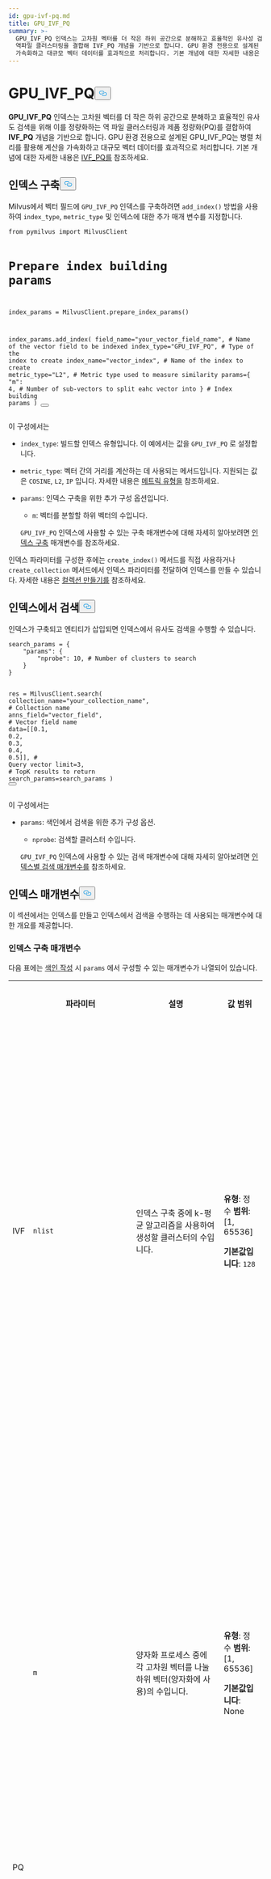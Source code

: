 ```yaml
---
id: gpu-ivf-pq.md
title: GPU_IVF_PQ
summary: >-
  GPU_IVF_PQ 인덱스는 고차원 벡터를 더 작은 하위 공간으로 분해하고 효율적인 유사성 검색을 위해 이를 정량화하는 제품 정량화(PQ)와
  역파일 클러스터링을 결합해 IVF_PQ 개념을 기반으로 합니다. GPU 환경 전용으로 설계된 GPU_IVF_PQ는 병렬 처리를 활용해 계산을
  가속화하고 대규모 벡터 데이터를 효과적으로 처리합니다. 기본 개념에 대한 자세한 내용은 IVF_PQ를 참조하세요.
---
```

<h1 id="GPUIVFPQ" class="common-anchor-header">GPU_IVF_PQ<button data-href="#GPUIVFPQ" class="anchor-icon" translate="no">
      <svg translate="no"
        aria-hidden="true"
        focusable="false"
        height="20"
        version="1.1"
        viewBox="0 0 16 16"
        width="16"
      >
        <path
          fill="#0092E4"
          fill-rule="evenodd"
          d="M4 9h1v1H4c-1.5 0-3-1.69-3-3.5S2.55 3 4 3h4c1.45 0 3 1.69 3 3.5 0 1.41-.91 2.72-2 3.25V8.59c.58-.45 1-1.27 1-2.09C10 5.22 8.98 4 8 4H4c-.98 0-2 1.22-2 2.5S3 9 4 9zm9-3h-1v1h1c1 0 2 1.22 2 2.5S13.98 12 13 12H9c-.98 0-2-1.22-2-2.5 0-.83.42-1.64 1-2.09V6.25c-1.09.53-2 1.84-2 3.25C6 11.31 7.55 13 9 13h4c1.45 0 3-1.69 3-3.5S14.5 6 13 6z"
        ></path>
      </svg>
    </button></h1><p><strong>GPU_IVF_PQ</strong> 인덱스는 고차원 벡터를 더 작은 하위 공간으로 분해하고 효율적인 유사도 검색을 위해 이를 정량화하는 역 파일 클러스터링과 제품 정량화(PQ)를 결합하여 <strong>IVF_PQ</strong> 개념을 기반으로 합니다. GPU 환경 전용으로 설계된 GPU_IVF_PQ는 병렬 처리를 활용해 계산을 가속화하고 대규모 벡터 데이터를 효과적으로 처리합니다. 기본 개념에 대한 자세한 내용은 <a href="/docs/ko/ivf-pq.md">IVF_PQ를</a> 참조하세요.</p>
<h2 id="Build-index" class="common-anchor-header">인덱스 구축<button data-href="#Build-index" class="anchor-icon" translate="no">
      <svg translate="no"
        aria-hidden="true"
        focusable="false"
        height="20"
        version="1.1"
        viewBox="0 0 16 16"
        width="16"
      >
        <path
          fill="#0092E4"
          fill-rule="evenodd"
          d="M4 9h1v1H4c-1.5 0-3-1.69-3-3.5S2.55 3 4 3h4c1.45 0 3 1.69 3 3.5 0 1.41-.91 2.72-2 3.25V8.59c.58-.45 1-1.27 1-2.09C10 5.22 8.98 4 8 4H4c-.98 0-2 1.22-2 2.5S3 9 4 9zm9-3h-1v1h1c1 0 2 1.22 2 2.5S13.98 12 13 12H9c-.98 0-2-1.22-2-2.5 0-.83.42-1.64 1-2.09V6.25c-1.09.53-2 1.84-2 3.25C6 11.31 7.55 13 9 13h4c1.45 0 3-1.69 3-3.5S14.5 6 13 6z"
        ></path>
      </svg>
    </button></h2><p>Milvus에서 벡터 필드에 <code translate="no">GPU_IVF_PQ</code> 인덱스를 구축하려면 <code translate="no">add_index()</code> 방법을 사용하여 <code translate="no">index_type</code>, <code translate="no">metric_type</code> 및 인덱스에 대한 추가 매개 변수를 지정합니다.</p>
<pre><code translate="no" class="language-plaintext">from pymilvus import MilvusClient

# Prepare index building params
index_params = MilvusClient.prepare_index_params()

index_params.add_index(
    field_name=&quot;your_vector_field_name&quot;, # Name of the vector field to be indexed
    index_type=&quot;GPU_IVF_PQ&quot;, # Type of the index to create
    index_name=&quot;vector_index&quot;, # Name of the index to create
    metric_type=&quot;L2&quot;, # Metric type used to measure similarity
    params={
        &quot;m&quot;: 4, # Number of sub-vectors to split eahc vector into
    } # Index building params
)
<button class="copy-code-btn"></button></code></pre>
<p>이 구성에서는</p>
<ul>
<li><p><code translate="no">index_type</code>: 빌드할 인덱스 유형입니다. 이 예에서는 값을 <code translate="no">GPU_IVF_PQ</code> 로 설정합니다.</p></li>
<li><p><code translate="no">metric_type</code>: 벡터 간의 거리를 계산하는 데 사용되는 메서드입니다. 지원되는 값은 <code translate="no">COSINE</code>, <code translate="no">L2</code>, <code translate="no">IP</code> 입니다. 자세한 내용은 <a href="/docs/ko/metric.md">메트릭 유형을</a> 참조하세요.</p></li>
<li><p><code translate="no">params</code>: 인덱스 구축을 위한 추가 구성 옵션입니다.</p>
<ul>
<li><code translate="no">m</code>: 벡터를 분할할 하위 벡터의 수입니다.</li>
</ul>
<p><code translate="no">GPU_IVF_PQ</code> 인덱스에 사용할 수 있는 구축 매개변수에 대해 자세히 알아보려면 <a href="/docs/ko/gpu-ivf-pq.md#Index-building-params">인덱스 구축</a> 매개변수를 참조하세요.</p></li>
</ul>
<p>인덱스 파라미터를 구성한 후에는 <code translate="no">create_index()</code> 메서드를 직접 사용하거나 <code translate="no">create_collection</code> 메서드에서 인덱스 파라미터를 전달하여 인덱스를 만들 수 있습니다. 자세한 내용은 <a href="/docs/ko/create-collection.md">컬렉션 만들기를</a> 참조하세요.</p>
<h2 id="Search-on-index" class="common-anchor-header">인덱스에서 검색<button data-href="#Search-on-index" class="anchor-icon" translate="no">
      <svg translate="no"
        aria-hidden="true"
        focusable="false"
        height="20"
        version="1.1"
        viewBox="0 0 16 16"
        width="16"
      >
        <path
          fill="#0092E4"
          fill-rule="evenodd"
          d="M4 9h1v1H4c-1.5 0-3-1.69-3-3.5S2.55 3 4 3h4c1.45 0 3 1.69 3 3.5 0 1.41-.91 2.72-2 3.25V8.59c.58-.45 1-1.27 1-2.09C10 5.22 8.98 4 8 4H4c-.98 0-2 1.22-2 2.5S3 9 4 9zm9-3h-1v1h1c1 0 2 1.22 2 2.5S13.98 12 13 12H9c-.98 0-2-1.22-2-2.5 0-.83.42-1.64 1-2.09V6.25c-1.09.53-2 1.84-2 3.25C6 11.31 7.55 13 9 13h4c1.45 0 3-1.69 3-3.5S14.5 6 13 6z"
        ></path>
      </svg>
    </button></h2><p>인덱스가 구축되고 엔티티가 삽입되면 인덱스에서 유사도 검색을 수행할 수 있습니다.</p>
<pre><code translate="no" class="language-python">search_params = {
    <span class="hljs-string">&quot;params&quot;</span>: {
        <span class="hljs-string">&quot;nprobe&quot;</span>: <span class="hljs-number">10</span>, <span class="hljs-comment"># Number of clusters to search</span>
    }
}

res = MilvusClient.search(
    collection_name=<span class="hljs-string">&quot;your_collection_name&quot;</span>, <span class="hljs-comment"># Collection name</span>
    anns_field=<span class="hljs-string">&quot;vector_field&quot;</span>, <span class="hljs-comment"># Vector field name</span>
    data=[[<span class="hljs-number">0.1</span>, <span class="hljs-number">0.2</span>, <span class="hljs-number">0.3</span>, <span class="hljs-number">0.4</span>, <span class="hljs-number">0.5</span>]],  <span class="hljs-comment"># Query vector</span>
    limit=<span class="hljs-number">3</span>,  <span class="hljs-comment"># TopK results to return</span>
    search_params=search_params
)
<button class="copy-code-btn"></button></code></pre>
<p>이 구성에서는</p>
<ul>
<li><p><code translate="no">params</code>: 색인에서 검색을 위한 추가 구성 옵션.</p>
<ul>
<li><code translate="no">nprobe</code>: 검색할 클러스터 수입니다.</li>
</ul>
<p><code translate="no">GPU_IVF_PQ</code> 인덱스에 사용할 수 있는 검색 매개변수에 대해 자세히 알아보려면 <a href="/docs/ko/gpu-ivf-pq.md#Index-specific-search-params">인덱스별 검색 매개변수를</a> 참조하세요.</p></li>
</ul>
<h2 id="Index-params" class="common-anchor-header">인덱스 매개변수<button data-href="#Index-params" class="anchor-icon" translate="no">
      <svg translate="no"
        aria-hidden="true"
        focusable="false"
        height="20"
        version="1.1"
        viewBox="0 0 16 16"
        width="16"
      >
        <path
          fill="#0092E4"
          fill-rule="evenodd"
          d="M4 9h1v1H4c-1.5 0-3-1.69-3-3.5S2.55 3 4 3h4c1.45 0 3 1.69 3 3.5 0 1.41-.91 2.72-2 3.25V8.59c.58-.45 1-1.27 1-2.09C10 5.22 8.98 4 8 4H4c-.98 0-2 1.22-2 2.5S3 9 4 9zm9-3h-1v1h1c1 0 2 1.22 2 2.5S13.98 12 13 12H9c-.98 0-2-1.22-2-2.5 0-.83.42-1.64 1-2.09V6.25c-1.09.53-2 1.84-2 3.25C6 11.31 7.55 13 9 13h4c1.45 0 3-1.69 3-3.5S14.5 6 13 6z"
        ></path>
      </svg>
    </button></h2><p>이 섹션에서는 인덱스를 만들고 인덱스에서 검색을 수행하는 데 사용되는 매개변수에 대한 개요를 제공합니다.</p>
<h3 id="Index-building-params" class="common-anchor-header">인덱스 구축 매개변수</h3><p>다음 표에는 <a href="/docs/ko/gpu-ivf-pq.md#Build-index">색인 작성</a> 시 <code translate="no">params</code> 에서 구성할 수 있는 매개변수가 나열되어 있습니다.</p>
<table>
   <tr>
     <th></th>
     <th><p>파라미터</p></th>
     <th><p>설명</p></th>
     <th><p>값 범위</p></th>
     <th><p>조정 제안</p></th>
   </tr>
   <tr>
     <td><p>IVF</p></td>
     <td><p><code translate="no">nlist</code></p></td>
     <td><p>인덱스 구축 중에 k-평균 알고리즘을 사용하여 생성할 클러스터의 수입니다.</p></td>
     <td><p><strong>유형</strong>: 정수 <strong>범위</strong>: [1, 65536]</p>
<p><strong>기본값입니다</strong>: <code translate="no">128</code></p></td>
     <td><p><code translate="no">nlist</code> 값이 클수록 더 세분화된 클러스터를 생성하여 정확도가 향상되지만 인덱스 구축 시간이 늘어납니다. 데이터 세트 크기와 사용 가능한 리소스에 따라 최적화합니다. 대부분의 경우 이 범위 내에서 값을 설정하는 것이 좋습니다: [32, 4096].</p></td>
   </tr>
   <tr>
     <td rowspan="2"><p>PQ</p></td>
     <td><p><code translate="no">m</code></p></td>
     <td><p>양자화 프로세스 중에 각 고차원 벡터를 나눌 하위 벡터(양자화에 사용)의 수입니다.</p></td>
     <td><p><strong>유형</strong>: 정수 <strong>범위</strong>: [1, 65536]</p>
<p><strong>기본값입니다</strong>: None</p></td>
     <td><p><code translate="no">m</code> 값이 클수록 정확도가 향상될 수 있지만 계산 복잡성과 메모리 사용량이 증가합니다. <code translate="no">m</code> 은 적절한 분해를 보장하기 위해 벡터 차원<em>(D)</em>의 제수여야 합니다. 일반적으로 권장되는 값은 <em>m = D/2입니다</em>.</p>
<p>대부분의 경우 이 범위 내에서 값을 설정하는 것이 좋습니다: [D/8, D].</p></td>
   </tr>
   <tr>
     <td><p><code translate="no">nbits</code></p></td>
     <td><p>각 하위 벡터의 중심 인덱스를 압축된 형태로 표현하는 데 사용되는 비트 수입니다. 이는 각 코드북의 크기를 직접 결정합니다. 각 코드북에는 $2^{\textit{nbits}}$의 중심이 포함됩니다. 예를 들어 <code translate="no">nbits</code> 을 8로 설정하면 각 하위 벡터는 8비트 중심 인덱스로 표현됩니다. 따라서 해당 하위 벡터의 코드북에는 $2^8$(256)개의 가능한 중심이 있습니다.</p></td>
     <td><p><strong>유형</strong>: 정수 <strong>범위</strong>: [1, 64]</p>
<p><strong>기본값입니다</strong>: <code translate="no">8</code></p></td>
     <td><p><code translate="no">nbits</code> 값이 클수록 코드북이 커져 원본 벡터를 더 정확하게 표현할 수 있습니다. 하지만 각 인덱스를 저장하는 데 더 많은 비트를 사용하므로 압축률이 떨어집니다. 대부분의 경우 이 범위 내에서 값을 설정하는 것이 좋습니다: [1, 16].</p></td>
   </tr>
   <tr>
     <td></td>
     <td><p><code translate="no">cache_dataset_on_device</code></p></td>
     <td><p>원본 데이터 세트를 GPU 메모리에 캐시할지 여부를 결정합니다. 가능한 값</p>
<ul>
<li><p><code translate="no">"true"</code>: 원본 데이터 세트를 캐시하여 검색 결과를 세분화하여 리콜을 향상시킵니다.</p></li>
<li><p><code translate="no">"false"</code>: GPU 메모리를 절약하기 위해 원본 데이터 집합을 캐시하지 않습니다.</p></li>
</ul></td>
     <td><p><strong>유형</strong>: 문자열 <strong>범위</strong>: [<code translate="no">"true"</code>, <code translate="no">"false"</code>]</p>
<p><strong>기본값입니다</strong>: <code translate="no">"false"</code></p></td>
     <td><p><code translate="no">"true"</code> 로 설정하면 검색 결과를 세분화하여 불러오기가 향상되지만 GPU 메모리를 더 많이 사용합니다. <code translate="no">"false"</code> 로 설정하면 GPU 메모리를 절약할 수 있습니다.</p></td>
   </tr>
</table>
<h3 id="Index-specific-search-params" class="common-anchor-header">색인별 검색 매개변수</h3><p>다음 표에는 <a href="/docs/ko/gpu-ivf-pq.md#Search-on-index">색인에서 검색할</a> 때 <code translate="no">search_params.params</code> 에서 구성할 수 있는 매개변수가 나열되어 있습니다.</p>
<table>
   <tr>
     <th></th>
     <th><p>파라미터</p></th>
     <th><p>설명</p></th>
     <th><p>값 범위</p></th>
     <th><p>조정 제안</p></th>
   </tr>
   <tr>
     <td><p>IVF</p></td>
     <td><p><code translate="no">nprobe</code></p></td>
     <td><p>후보를 검색할 클러스터 수입니다.</p></td>
     <td><p><strong>유형</strong>: 정수 <strong>범위</strong>: [1, <em>nlist</em>]</p>
<p><strong>기본값입니다</strong>: <code translate="no">8</code></p></td>
     <td><p>값이 클수록 더 많은 클러스터를 검색할 수 있으므로 검색 범위가 확장되어 검색 회수율이 향상되지만 쿼리 대기 시간이 늘어납니다. 속도와 정확도의 균형을 맞추려면 <code translate="no">nlist</code> 에 비례하여 <code translate="no">nprobe</code> 를 설정합니다.</p>
<p>대부분의 경우 이 범위 내에서 값을 설정하는 것이 좋습니다: [1, nlist].</p></td>
   </tr>
</table>
